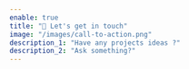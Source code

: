 ```yaml
---
enable: true
title: "🤝 Let's get in touch"
image: "/images/call-to-action.png"
description_1: "Have any projects ideas ?"
description_2: "Ask something?"
---
```

